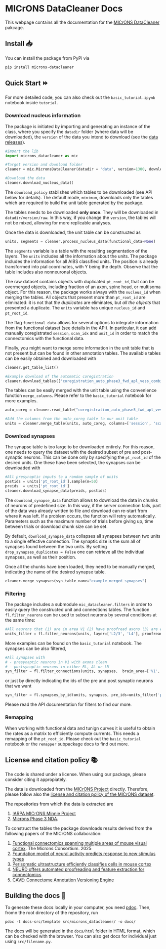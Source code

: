 # MICrONS DataCleaner Docs

This webpage contains all the documentation for the [MICrONS DataCleaner](https://github.com/margheritapremi/MICrONS-datacleaner) pakcage. 

## Install 📥

You can install the package from PyPi via 

```python
pip install microns-datacleaner
```

## Quick Start ⏩

For more detailed code, you can also check out the `basic_tutorial.ipynb` notebook inside `tutorial`.

### Download nucleus information 

The package is initiated by importing and generating an instance of the class, where you specify the `datadir` folder (where data will be downloaded), the `version` of the data you intend to download (see the [data releases](https://www.microns-explorer.org/manifests)).

```python
#Import the lib
import microns_datacleaner as mic

#Target version and download folder
cleaner = mic.MicronsDataCleaner(datadir = "data", version=1300, download_policy='minimum') 

#Download the data
cleaner.download_nucleus_data()
```

The `download_policy` stablishes which tables to be downloaded (see API below for details). The default mode, `minimum`, downloads only the tables which are required to build the unit table generated by the package.

The tables needs to be downloaded **only once**. They will be downloaded in `datadir/version/raw`. In this way, if you change the `version`, the tables will not be mixed, allowing for more replicable analyses.

Once the data is downloaded, the unit table can be constructed as 

```python
units, segments = cleaner.process_nucleus_data(functional_data=None)
```

The `segments` variable is a table with the resulting segmentation of the layers. The `units` includes all the information about the units. The package includes the information for all AIBS classified units. The position is already transformed into pial coordinates, with Y being the depth. Observe that the table includes also nonneuronal objects.

The raw dataset contains objects with duplicated `pt_root_id`, that can be overmerged objects, including fraction of an axon, spine head, or multisoma object. For this reason, the package works always with the `nucleus_id` when merging the tables. All objects that present more than `pt_root_id` are eliminated: it is not that _the duplicates_ are eliminates, but _all the objects_ that presented a duplicate. The `units` variable has unique `nucleus_id` and `pt_root_id`.

The flag `functional_data` allows for several options to integrate information from the functional dataset (see details in the API). In particular, it can add manually coregistrated `session`, `scan_idx` and `unit_id` in order to match the connectomics with the functional data. 

Finally, you might want to merge some information in the unit table that is not present but can be found in other annotation tables. The available tables can be easily obtained and downloaded with

```python
cleaner.get_table_list()

#Example download of the automatic coregistration
cleaner.download_tables(['coregistration_auto_phase3_fwd_apl_vess_combined_v2'])
```

The tables can be easily merged with the unit table using the convenience function `merge_columns`. Please refer to the `basic_tutorial` notebook for more examples.

```python
auto_coreg = cleaner.read_table("coregistration_auto_phase3_fwd_apl_vess_combined_v2")

#Add the columns from the auto_coreg table to our unit table
units = cleaner.merge_table(units, auto_coreg, columns=['session', 'scan_idx', 'unit_id', 'score'])
```

### Download synapses

The synapse table is too large to be downloaded entirely. For this reason, one needs to query the dataset with the desired subset of pre and post-synaptic neurons. This can be done only by specifying the `pt_root_id` of the desired units. One these have been selected, the synapses can be downloaded with    

```python
#All presynaptic inputs to a random sample of units 
postids = units['pt_root_id'].sample(n=50)
preids  = units['pt_root_id']
cleaner.download_synapse_data(preids, postids)
```
The `download_synapse_data` function allows to download the data in chunks of neurons of predefined size. In this way, if the server connection fails, part of the data was already written to file and download can re-start from where it was left. If a problem occurs, the function will retry automatically. Parameters such as the maximum number of trials before giving up, time between trials or download chunk size can be set. 

By default, `download_synapse_data` collapses all synapses between two units to a single effective connection. The synaptic size is the sum all of synapses found between the two units. By setting `drop_synapses_duplicates = False` one can retrieve all the individual synapses, as well as their position.  

Once all the chunks have been loaded, they need to be manually merged, indicating the name of the desired synapse table. 

```python
cleaner.merge_synapses(syn_table_name="example_merged_synapses")
```

### Filtering

The package includes a submodule `mic_datacleaner.filters` in order to easily query the constructed unit and connections tables. The function `fl.filter_neurons` can be used to subset neurons by several conditions at the same time:

```python
#All neurons that (1) are in area V1 (2) have proofread axons (3) are either in L2/3 or L4 
units_filter = fl.filter_neurons(units, layer=['L2/3', 'L4'], proofread='ax_clean', brain_area='V1')
```

More examples can be found on the `basic_tutorial` notebook. The synapses can be also filtered, 

```python
#All synapses with 
# - presynaptic neurons in V1 with axons clean
# - postsynaptic neurons in either RL, AL or LM
syn_filter = fl.filter_connections(units, synapses,  brain_area=['V1', ['RL', 'AL', 'LM']], proofread=['ax_clean', None]) 
```
or just by directly indicating the ids of the pre and post synaptic neurons that we want 

```python
syn_filter = fl.synapses_by_id(units, synapses, pre_ids=units_filter['pt_root_id'], post_ids=None) 
```

Please read the API documentation for filters to find our more.

### Remapping

When working with functional data and tunign curves it is useful to obtain the rates as a matrix to efficiently compute currents. This needs a remapping of the `pt_root_id`. Please check out the `basic_tutorial` notebook or the `remapper` subpackage docs to find out more.


## License and citation policy 📚

The code is shared under a license. When using our package, please consider citing it appropiately.

The data is downloaded from the [MICrONS Project](https://www.microns-explorer.org/) directly. Therefore, please follow also the [license and citation policy of the MICrONS dataset](https://www.microns-explorer.org/citation-policy). 

The repositories from which the data is extracted are 

1. [IARPA MICrONS Minnie Project](https://doi.org/10.60533/BOSS-2021-T0SY) 
2. [Microns Phase 3 NDA](https://github.com/cajal/microns_phase3_nda). 

To construct the tables the package downloads results derived from the following papers of the MICrONS collaboration: 

1. [Functional connectomics spanning multiple areas of mouse visual cortex](https://doi.org/10.1038/s41586-025-08790-w). The Microns Consortium. 2025 
2. [Foundation model of neural activity predicts response to new stimulus types](https://doi.org/10.1038/s41586-025-08829-y)
3. [Perisomatic ultrastructure efficiently classifies cells in mouse cortex](http://doi.org/10.1038/s41586-024-07765-7)
4. [NEURD offers automated proofreading and feature extraction for connectomics](https://doi.org/)
5. [CAVE: Connectome Annotation Versioning Engine](https://doi.org/10.1038/s41592-024-02426-z)

## Building the docs 📜 

To generate these docs locally in your computer, you need [pdoc](https://pdoc.dev/). Then, fromn the root directory of the repository, run

```
pdoc -t docs-src/template src/microns_datacleaner/ -o docs/
```

The docs will be generated in the `docs/html` folder in HTML format, which can be checked with the browser. You can also get docs for individual just using `src/filename.py`.

